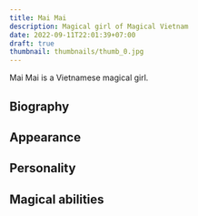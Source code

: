 ```yaml
---
title: Mai Mai
description: Magical girl of Magical Vietnam
date: 2022-09-11T22:01:39+07:00
draft: true
thumbnail: thumbnails/thumb_0.jpg
---
```

Mai Mai is a Vietnamese magical girl.
## Biography

## Appearance

## Personality

## Magical abilities

